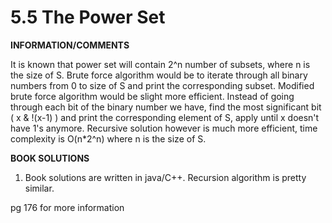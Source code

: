 <h1>5.5 The Power Set </h1>

**INFORMATION/COMMENTS**

It is known that power set will contain 2^n number of subsets, where n is the size of S. Brute force algorithm would be to iterate through all binary numbers from 0 to size of S and print the corresponding subset. Modified brute force algorithm would be slight more efficient. Instead of going through each bit of the binary number we have, find the most significant bit ( x & !(x-1) ) and print the corresponding element of S, apply until x doesn't have 1's anymore. Recursive solution however is much more efficient, time complexity is O(n*2^n) where n is the size of S. 

**BOOK SOLUTIONS**

1. Book solutions are written in java/C++. Recursion algorithm is pretty similar. 

pg 176 for more information
